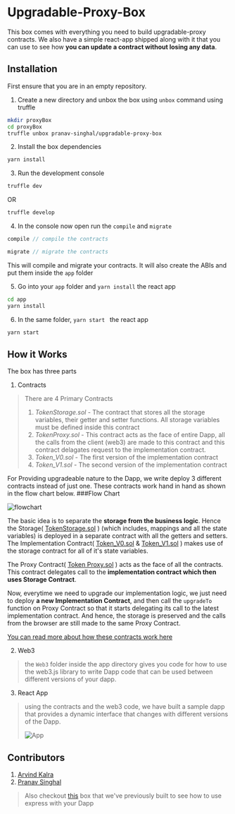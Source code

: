 # Upgradable-Proxy-Box

This box comes with everything you need to build upgradable-proxy contracts. We also
have a simple react-app shipped along with it that you can use to see
how __you can update a contract without losing any data__.

## Installation

First ensure that you are in an empty repository.




1. Create a new directory and unbox the box using `unbox` command using truffle
```bash
mkdir proxyBox
cd proxyBox
truffle unbox pranav-singhal/upgradable-proxy-box
```
2. Install the box dependencies

```bash
yarn install
```

3. Run the development console
```bash
truffle dev
```
 OR
 ```bash
truffle develop
```
4. In the console now open run the `compile` and `migrate`

```js
compile // compile the contracts
```
```js
migrate // migrate the contracts
```
This will compile and migrate your contracts. It will also create the ABIs and put them inside the `app` folder

5. Go into your `app` folder and `yarn install` the react app

```bash
cd app
yarn install
```

6. In the same folder, `yarn start ` the react app

```bash
yarn start
```


## How it Works

The box has three parts

1. Contracts

> There are 4 Primary Contracts
>1. *TokenStorage.sol* - The contract that stores all the storage variables, their getter and setter functions.
>All storage variables must be defined inside this contract
>2. *TokenProxy.sol* - This contract acts as the face of entire Dapp, all the calls from the client (web3) are made to this contract
>and this contract delagates request to the implementation contract.
>3. *Token_V0.sol* - The first version of the implementation contract
>4. *Token_V1.sol* - The second version of the implementation contract

For Providing upgradeable nature to the Dapp, we write deploy 3 different contracts instead of just one. These contracts work hand in hand as shown in the flow chart below.
###Flow Chart

![flowchart](https://github.com/cds-amal/upgradable-proxy-box/blob/master/app/src/assets/flowChart.jpeg)

The basic idea is to separate the **storage from the business logic**. Hence the Storage( [TokenStorage.sol](./contracts/TokenStorage.sol) ) (which includes, mappings and all the state variables) is deployed in a separate contract
with all the getters and setters.
The Implementation Contract( [Token_V0.sol](./contracts/Token_V0.sol) & [Token_V1.sol](./contracts/Token_V1.sol) ) makes use of the storage contract for all of it's state variables.<br>

The Proxy Contract( [Token Proxy.sol](./contracts/TokenProxy.sol) ) acts as the face of all the contracts. This contract delegates call to the **implementation contract which then uses Storage Contract**.

Now, everytime we need to upgrade our implementation logic, we just need to deploy **a new Implementation Contract**, and then call the `upgradeTo` function on Proxy Contract so that it starts delegating its call to the
latest implementation contract. And hence, the storage is preserved and the calls from the browser are still made to the same Proxy Contract.


[You can read more about how these contracts work here](https://hackernoon.com/how-to-make-smart-contracts-upgradable-2612e771d5a2)



2. Web3

> the `Web3` folder inside the app directory gives you code for how
>to use the web3.js library to write Dapp code that can be used between
>different versions of your dapp.
>

3. React App
> using the contracts and the web3 code, we have built a sample dapp that
>provides a dynamic interface that changes with different versions
>of the Dapp.
>
>![App](https://github.com/cds-amal/upgradable-proxy-box/blob/master/app/src/assets/app.png)


## Contributors

1. [Arvind Kalra](https://github.com/arvindkalra)
2. [Pranav Singhal](https://github.com/pranav-singhal)

> Also checkout [this](https://github.com/arvindkalra/express-box) box that we've previously
>built to see how to use
>express with your Dapp

